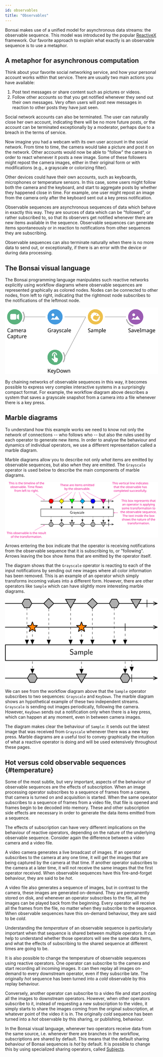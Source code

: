 ```yaml
---
id: observables
title: "Observables"
---
```


Bonsai makes use of a unified model for asynchronous data streams: the observable sequence. This model was introduced by the popular [ReactiveX](http://reactivex.io/) framework. Our favorite approach to explain what exactly is an observable sequence is to use a metaphor.

## A metaphor for asynchronous computation

Think about your favorite social networking service, and how your personal account works within that service. There are usually two main actions you have available:

1. Post text messages or share content such as pictures or videos.
2. Follow other accounts so that you get notified whenever they send out their own messages. Very often users will post new messages in reaction to other posts they have just seen.

Social network accounts can also be terminated. The user can naturally close her own account, indicating there will be no more future posts, or the account can be terminated exceptionally by a moderator, perhaps due to a breach in the terms of service.

Now imagine you had a webcam with its own user account in the social network. From time to time, the camera would take a picture and post it on the network. Other accounts would now be able to "follow" the camera in order to react whenever it posts a new image. Some of these followers might repost the camera images, either in their original form or with modifications (e.g., a grayscale or colorizing filter).

Other devices could have their own accounts, such as keyboards, microphones or temperature sensors. In this case, some users might follow both the camera and the keyboard, and start to aggregate posts by whether they happened close in time. For example, one user might repost an image from the camera only after the keyboard sent out a key press notification.

Observable sequences are asynchronous sequences of data which behave in exactly this way. They are sources of data which can be "followed", or rather subscribed to, so that its observers get notified whenever there are new items available in the sequence. Observable sequences can generate items spontaneously or in reaction to notifications from other sequences they are subscribing.

Observable sequences can also terminate naturally when there is no more data to send out, or exceptionally, if there is an error with the device or during data processing.

## The Bonsai visual language

The Bonsai programming language manipulates such reactive networks explicitly using workflow diagrams where observable sequences are represented graphically as colored nodes. Nodes can be connected to other nodes, from left to right, indicating that the rightmost node subscribes to the notifications of the leftmost node.

![Example workflow](../images/sampleframe.svg)

By chaining networks of observable sequences in this way, it becomes possible to express very complex interactive systems in a surprisingly compact format. For example, the workflow diagram above describes a system that saves a grayscale snapshot from a camera into a file whenever there is a key press.

## Marble diagrams

To understand how this example works we need to know not only the network of connections -- who follows who -- but also the rules used by each operator to generate new items. In order to analyse the behaviour and dynamics of individual operators, we use a different representation called a marble diagram.

Marble diagrams allow you to describe not only *what* items are emitted by observable sequences, but also *when* they are emitted. The `Grayscale` operator is used below to describe the main components of marble diagrams.

![Grayscale operator](../images/grayscale.svg)

Arrows entering the box indicate that the operator is receiving notifications from the observable sequence that it is subscribing to, or "following". Arrows leaving the box show items that are emitted by the operator itself.

The diagram shows that the `Grayscale` operator is reacting to each of the input notifications by sending out new images where all color information has been removed. This is an example of an operator which simply transforms incoming values into a different form. However, there are other operators like `Sample` which can have slightly more interesting marble diagrams.

![Sample operator](../images/sample.svg)

We can see from the workflow diagram above that the `Sample` operator subscribes to two sequences: `Grayscale` and `KeyDown`. The marble diagram shows an hypothetical example of these two independent streams. `Grayscale` is sending out images periodically, following the camera. However, `KeyDown` sends out a notification only when there is a key press, which can happen at any moment, even in between camera images.

The diagram makes clear the behaviour of `Sample`: it sends out the latest image that was received from `Grayscale` whenever there was a new key press. Marble diagrams are a useful tool to convey graphically the intuition of what a reactive operator is doing and will be used extensively throughout these pages.

## Hot versus cold observable sequences {#temperature}

Some of the most subtle, but very important, aspects of the behaviour of observable sequences are the effects of subscription. When an image processing operator subscribes to a sequence of frames from a camera, that camera is turned on and acquisition is started. When the same operator subscribes to a sequence of frames from a video file, that file is opened and frames begin to be decoded into memory. These and other subscription side effects are necessary in order to generate the data items emitted from a sequence.

The effects of subscription can have very different implications on the behaviour of reactive operators, depending on the nature of the underlying observable sequence. Consider again the difference between a video camera and a video file.

A video camera generates a live broadcast of images. If an operator subscribes to the camera at any one time, it will get the images that are being captured by the camera at that time. If another operator subscribes to the camera at a later time, it will not receive the same images that the first operator received. When observable sequences have this fire-and-forget behaviour, they are said to be *hot*.

A video file also generates a sequence of images, but in contrast to the camera, these images are generated on-demand. They are permanently stored on disk, and whenever an operator subscribes to the file, all the images can be played back from the beginning. Every operator will receive all the frames from the file, no matter when they subscribe to the sequence. When observable sequences have this on-demand behaviour, they are said to be *cold*.

Understanding the *temperature* of an observable sequence is particularly important when that sequence is shared between multiple operators. It can help to understand whether those operators will see the same data items, and what the effects of subscribing to the shared sequence at different times are going to be.

It is also possible to change the temperature of observable sequences using reactive operators. One operator can subscribe to the camera and start recording all incoming images. It can then replay all images on-demand to every downstream operator, even if they subscribe late. The originally *hot* sequence has been turned into a *cold* observable by this replay behaviour.

Conversely, another operator can subscribe to a video file and start posting all the images to downstream operators. However, when other operators subscribe to it, instead of requesting a new subscription to the video, it simply starts to share the images coming from the original subscription, at whatever point of the video it is in. The originally *cold* sequence has been turned into a *hot* observable by this sharing, or publishing, behaviour.

In the Bonsai visual language, whenever two operators receive data from the same source, i.e. whenever there are branches in the workflow, subscriptions are shared by default. This means that the default sharing behaviour of Bonsai sequences is *hot* by default. It is possible to change this by using specialized sharing operators, called [Subjects](/docs/subjects/).
